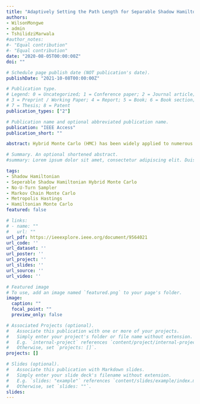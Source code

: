 ```yaml
---
title: "Adaptively Setting the Path Length for Separable Shadow Hamiltonian Hybrid Monte Carlo"
authors: 
- WilsonMongwe
- admin
- TshilidziMarwala
#author_notes:
#- "Equal contribution"
#- "Equal contribution"
date: "2020-08-05T00:00:00Z"
doi: ""

# Schedule page publish date (NOT publication's date).
publishDate: "2021-10-08T00:00:00Z"

# Publication type.
# Legend: 0 = Uncategorized; 1 = Conference paper; 2 = Journal article;
# 3 = Preprint / Working Paper; 4 = Report; 5 = Book; 6 = Book section;
# 7 = Thesis; 8 = Patent
publication_types: ["2"]

# Publication name and optional abbreviated publication name.
publication: "IEEE Access"
publication_short: ""

abstract: Hybrid Monte Carlo (HMC) has been widely applied to numerous posterior inference problems in machine learning and statistics. HMC has two main practical issues, the first is the deterioration in acceptance rates as the system size increases and the second is its sensitivity to two user-specified parameters: the step size and trajectory length. The former issue is addressed by sampling from an integrator-dependent modified or shadow density and compensating for the induced bias via importance sampling. The latter issue is addressed by adaptively setting the HMC parameters, with the state-of-the-art method being the No-U-Turn Sampler (NUTS). We combine the benefits of NUTS with those attained by sampling from the shadow density, by adaptively setting the trajectory length and step size of Separable Shadow Hamiltonian Hybrid Monte Carlo (S2HMC). This leads to a new algorithm, adaptive S2HMC (A-S2HMC), that shows improved performance over S2HMC and NUTS across various targets and leaves the target density invariant.

# Summary. An optional shortened abstract.
#summary: Lorem ipsum dolor sit amet, consectetur adipiscing elit. Duis posuere tellus ac convallis placerat. Proin #tincidunt magna sed ex sollicitudin condimentum.

tags:
- Shadow Hamiltonian
- Seperable Shadow Hamiltonian Hybrid Monte Carlo
- No-U-Turn Sampler
- Markov Chain Monte Carlo
- Metropolis Hastings
- Hamiltonian Monte Carlo
featured: false

# links:
# - name: ""
#   url: ""
url_pdf: https://ieeexplore.ieee.org/document/9564021
url_code: ''
url_dataset: ''
url_poster: ''
url_project: ''
url_slides: ''
url_source: ''
url_video: ''

# Featured image
# To use, add an image named `featured.png` to your page's folder. 
image:
  caption: ""
  focal_point: ""
  preview_only: false

# Associated Projects (optional).
#   Associate this publication with one or more of your projects.
#   Simply enter your project's folder or file name without extension.
#   E.g. `internal-project` references `content/project/internal-project/index.md`.
#   Otherwise, set `projects: []`.
projects: []

# Slides (optional).
#   Associate this publication with Markdown slides.
#   Simply enter your slide deck's filename without extension.
#   E.g. `slides: "example"` references `content/slides/example/index.md`.
#   Otherwise, set `slides: ""`.
slides:
---
```

